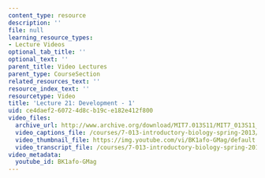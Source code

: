 ```yaml
---
content_type: resource
description: ''
file: null
learning_resource_types:
- Lecture Videos
optional_tab_title: ''
optional_text: ''
parent_title: Video Lectures
parent_type: CourseSection
related_resources_text: ''
resource_index_text: ''
resourcetype: Video
title: 'Lecture 21: Development - 1'
uid: ce4daef2-6072-4d8c-b19c-e182e412f800
video_files:
  archive_url: http://www.archive.org/download/MIT7.013S11/MIT7_013S11_lec21_300k.mp4
  video_captions_file: /courses/7-013-introductory-biology-spring-2013/b31d5d077ac4545b95134f9a2b6d0794_BK1afo-GMag.vtt
  video_thumbnail_file: https://img.youtube.com/vi/BK1afo-GMag/default.jpg
  video_transcript_file: /courses/7-013-introductory-biology-spring-2013/0d82fc0e2344d6e0f5c3c44314c413ec_BK1afo-GMag.pdf
video_metadata:
  youtube_id: BK1afo-GMag
---
```


